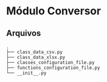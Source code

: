 # Módulo Conversor

## Arquivos
```
.
├── class_data_csv.py
├── class_data_xlsx.py
├── classes_configuration_file.py
├── functions_configuration_file.py
└── __init__.py
```
